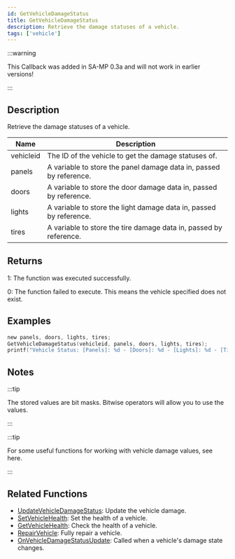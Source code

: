 ```yaml
---
id: GetVehicleDamageStatus
title: GetVehicleDamageStatus
description: Retrieve the damage statuses of a vehicle.
tags: ['vehicle']
---
```


:::warning

This Callback was added in SA-MP 0.3a and will not work in earlier versions!

:::

## Description

Retrieve the damage statuses of a vehicle.


| Name | Description |
|------|-------------|
|vehicleid | The ID of the vehicle to get the damage statuses of.|
|panels | A variable to store the panel damage data in, passed by reference.|
|doors | A variable to store the door damage data in, passed by reference.|
|lights | A variable to store the light damage data in, passed by reference.|
|tires | A variable to store the tire damage data in, passed by reference.|


## Returns

 1: The function was executed successfully. 

 0: The function failed to execute. This means the vehicle specified does not exist.


## Examples


```c
new panels, doors, lights, tires;
GetVehicleDamageStatus(vehicleid, panels, doors, lights, tires);
printf("Vehicle Status: [Panels]: %d - [Doors]: %d - [Lights]: %d - [Tires]: %d",panels,doors,lights,tires);
```


## Notes

:::tip

The stored values are bit masks. Bitwise operators will allow you to use the values.

:::


:::tip

For some useful functions for working with vehicle damage values, see here.

:::


## Related Functions


-  [UpdateVehicleDamageStatus](../functions/UpdateVehicleDamageStatus.md): Update the vehicle damage.
-  [SetVehicleHealth](../functions/SetVehicleHealth.md): Set the health of a vehicle.
-  [GetVehicleHealth](../functions/GetVehicleHealth.md): Check the health of a vehicle.
-  [RepairVehicle](../functions/RepairVehicle.md): Fully repair a vehicle.
-  [OnVehicleDamageStatusUpdate](../callbacks/OnVehicleDamageStatusUpdate.md): Called when a vehicle's damage state changes.